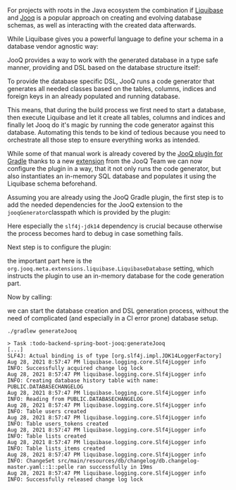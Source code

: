 For projects with roots in the Java ecosystem the combination if [Liquibase](https://www.liquibase.org/) and [Jooq](https://www.jooq.org/) is a popular approach on creating and evolving database schemas, as well as interacting with the created data afterwards. 

While Liquibase gives you a powerful language to define your schema in a database vendor agnostic way:

<!-- snippet:liquibase_example_user -->
<!-- /snippet:liquibase_example_user -->

JooQ provides a way to work with the generated database in a type safe manner, providing and DSL based on the database structure itself:

<!-- snippet:jooq_example_user -->
<!-- /snippet:jooq_example_user -->

To provide the database specific DSL, JooQ runs a code generator that generates all needed classes based on the tables, columns, indices and foreign keys in an already populated and running database. 

This means, that during the build process we first need to start a database, then execute Liquibase and let it create all tables, columns and indices and finally let Jooq do it's magic by running the code generator against this database. Automating this tends to be kind of tedious because you need to orchestrate all those step to ensure everything works as intended.

While some of that manual work is already covered by the [JooQ plugin for Gradle](https://github.com/etiennestuder/gradle-jooq-plugin) thanks to a new [extension](https://www.jooq.org/doc/latest/manual/code-generation/codegen-liquibase/) from the JooQ Team we can now configure the plugin in a way, that it not only runs the code generator, but also instantiates an in-memory SQL database and populates it using the Liquibase schema beforehand. 

Assuming you are already using the JooQ Gradle plugin, the first step is to add the needed dependencies for the JooQ extension to the `jooqGenerator`classpath which is provided by the plugin:

<!-- snippet:gradle_jooq_extension_dependency -->
<!-- /snippet:gradle_jooq_extension_dependency -->

Here especially the `slf4j-jdk14` dependency is crucial because otherwise the process becomes hard to debug in case something fails. 

Next step is to configure the plugin:

<!-- snippet:gradle_jooq_extension_configuration -->
<!-- /snippet:gradle_jooq_extension_configuration -->

the important part here is the `org.jooq.meta.extensions.liquibase.LiquibaseDatabase` setting, which instructs the plugin to use an in-memory database for the code generation part.

Now by calling:

<!-- snippet:gradle_jooq_run -->
<!-- /snippet:gradle_jooq_run -->

we can start the database creation and DSL generation process, without the need of complicated (and especially in a CI error prone) database setup.


```
./gradlew generateJooq

> Task :todo-backend-spring-boot-jooq:generateJooq
[...]
SLF4J: Actual binding is of type [org.slf4j.impl.JDK14LoggerFactory]
Aug 28, 2021 8:57:47 PM liquibase.logging.core.Slf4jLogger info
INFO: Successfully acquired change log lock
Aug 28, 2021 8:57:47 PM liquibase.logging.core.Slf4jLogger info
INFO: Creating database history table with name: PUBLIC.DATABASECHANGELOG
Aug 28, 2021 8:57:47 PM liquibase.logging.core.Slf4jLogger info
INFO: Reading from PUBLIC.DATABASECHANGELOG
Aug 28, 2021 8:57:47 PM liquibase.logging.core.Slf4jLogger info
INFO: Table users created
Aug 28, 2021 8:57:47 PM liquibase.logging.core.Slf4jLogger info
INFO: Table users_tokens created
Aug 28, 2021 8:57:47 PM liquibase.logging.core.Slf4jLogger info
INFO: Table lists created
Aug 28, 2021 8:57:47 PM liquibase.logging.core.Slf4jLogger info
INFO: Table lists_items created
Aug 28, 2021 8:57:47 PM liquibase.logging.core.Slf4jLogger info
INFO: ChangeSet src/main/resources/db/changelog/db.changelog-master.yaml::1::pelle ran successfully in 19ms
Aug 28, 2021 8:57:47 PM liquibase.logging.core.Slf4jLogger info
INFO: Successfully released change log lock
```